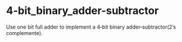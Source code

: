 # 4-bit_binary_adder-subtractor
Use one bit full adder to implement a 4‐bit binary adder‐subtractor(2’s
complemente).
